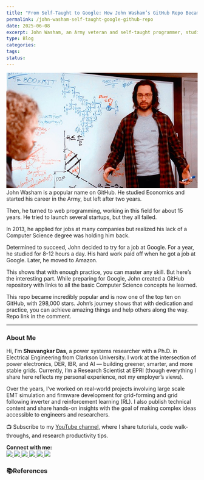 ```yaml
---
title: "From Self-Taught to Google: How John Washam’s GitHub Repo Became a Global CS Study Resource"
permalink: /john-washam-self-taught-google-github-repo
date: 2025-06-08
excerpt: John Washam, an Army veteran and self-taught programmer, studied 12 hours a day to land a job at Google. Along the way, he created a GitHub repository that became one of the most starred in the world — now a must-follow roadmap for aspiring software engineers.
type: Blog
categories: 
tags: 
status:
---
```

![Image](/assets/images/Pasted-image-20250608070728.png)
John Washam is a popular name on GitHub. He studied Economics and started his career in the Army, but left after two years. 

Then, he turned to web programming, working in this field for about 15 years. He tried to launch several startups, but they all failed.

In 2013, he applied for jobs at many companies but realized his lack of a Computer Science degree was holding him back.

Determined to succeed, John decided to try for a job at Google. For a year, he studied for 8-12 hours a day. His hard work paid off when he got a job at Google. Later, he moved to Amazon. 

This shows that with enough practice, you can master any skill. But here’s the interesting part. While preparing for Google, John created a GitHub repository with links to all the basic Computer Science concepts he learned. 

This repo became incredibly popular and is now one of the top ten on GitHub, with 298,000 stars. John’s journey shows that with dedication and practice, you can achieve amazing things and help others along the way. Repo link in the comment.



---
### About Me
Hi, I’m **Shuvangkar Das**, a power systems researcher with a Ph.D. in Electrical Engineering from Clarkson University. I work at the intersection of power electronics, DER, IBR, and AI — building greener, smarter, and more stable grids. Currently, I’m a Research Scientist at EPRI (though everything I share here reflects my personal experience, not my employer’s views).

Over the years, I’ve worked on real-world projects involving large scale EMT simulation and firmware development for  grid-forming and grid following inverter and reinforcement learning (RL). I also publish technical content and share hands-on insights with the goal of making complex ideas accessible to engineers and researchers.

📺 Subscribe to my [YouTube channel](https://www.youtube.com/@ShuvangkarDas), where I share tutorials, code walk-throughs, and research productivity tips.

<p><strong>Connect with me:<br></strong>
<a href="https://www.youtube.com/@ShuvangkarDas" target="_blank">
    <img src="https://img.shields.io/badge/YouTube-Subscribe-red?style=for-the-badge&logo=youtube">
  </a>
  <a href="https://www.linkedin.com/in/ShuvangkarDas" target="_blank">
    <img src="https://img.shields.io/badge/LinkedIn-Connect-blue?style=for-the-badge&logo=linkedin">
  </a>
  <a href="https://newsletter.shuvangkardas.com" target="_blank">
    <img src="https://img.shields.io/badge/Newsletter-Subscribe-blue?style=for-the-badge">
  </a>
  <a href="https://twitter.com/shuvangkar_das" target="_blank">
    <img src="https://img.shields.io/badge/Twitter-Follow-blue?style=for-the-badge&logo=twitter">
  </a>
  
  <a href="https://github.com/shuvangkardas" target="_blank">
    <img src="https://img.shields.io/badge/GitHub-Follow-black?style=for-the-badge&logo=github">
  </a>
  <a href="https://blog.shuvangkardas.com" target="_blank">
    <img src="https://img.shields.io/badge/Blog-Read-blueviolet?style=for-the-badge">
  </a>
  
</p>

### 📚References





